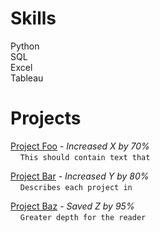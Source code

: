 # Skills
Python<br>
SQL<br>
Excel<br>
Tableau<br>

# Projects
[Project Foo]('') - _Increased X by 70%_<br>
&nbsp;&nbsp;&nbsp;&nbsp;```This should contain text that```

[Project Bar]('') - _Increased Y by 80%_<br>
&nbsp;&nbsp;&nbsp;&nbsp;```Describes each project in```

[Project Baz]('') - _Saved Z by 95%_<br>
&nbsp;&nbsp;&nbsp;&nbsp;```Greater depth for the reader```
